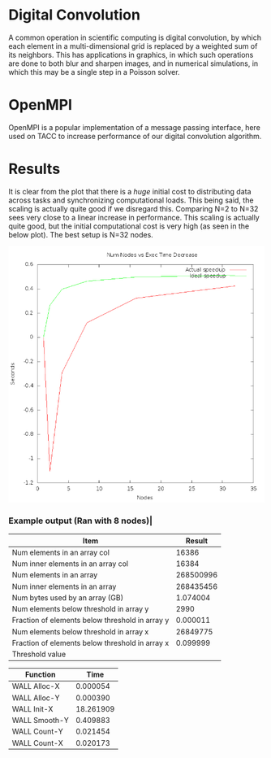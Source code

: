 # Digital Convolution
A common operation in scientific computing is digital convolution, by which each element in a multi-dimensional grid is replaced by a weighted sum of its neighbors. This has applications in graphics, in which such operations are done to both blur and sharpen images, and in numerical simulations, in which this may be a single step in a Poisson solver.

# OpenMPI
OpenMPI is a popular implementation of a message passing interface, here used on TACC to increase performance of our digital convolution algorithm.

# Results
It is clear from the plot that there is a *huge* initial cost to distributing data across tasks and synchronizing computational loads. This being said, the scaling is actually quite good if we disregard this. Comparing N=2 to N=32 sees very close to a linear increase in performance. This scaling is actually quite good, but the initial computational cost is very high (as seen in the below plot). The best setup is N=32 nodes.

![alt text](https://github.com/nelsontodd/Parallelized_Digital_Convolution/blob/master/output/nodes_speeds.png)
### Example output (Ran with 8 nodes)| 

Item | Result
------------ | -------------
Num elements in an array col                   | 16386
Num inner elements in an array col             | 16384
Num elements in an array                       | 268500996
Num inner elements in an array                 | 268435456
Num bytes used by an array (GB)                | 1.074004
Num elements below threshold in array y        | 2990
Fraction of elements below threshold in array y| 0.000011
Num elements below threshold in array x        | 26849775
Fraction of elements below threshold in array x| 0.099999
Threshold value|                               | 0.100000

Function | Time
------------ | -------------
WALL Alloc-X |  0.000054
WALL Alloc-Y |  0.000390
WALL Init-X  |  18.261909
WALL Smooth-Y|  0.409883
WALL Count-Y |  0.021454
WALL Count-X |  0.020173

